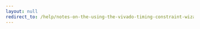 ```yaml
---
layout: null
redirect_to: /help/notes-on-the-using-the-vivado-timing-constraint-wizard-quicktake-video-from-xilinx/
---
```

